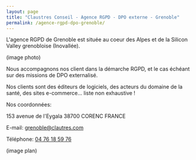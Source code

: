 ```yaml
---
layout: page
title: "Claustres Conseil - Agence RGPD - DPO externe - Grenoble"
permalink: /agence-rgpd-dpo-grenoble/
---
```

L'agence RGPD de Grenoble est située au coeur des Alpes et de la Silicon Valley grenobloise (Inovallée).

(image photo)

Nous accompagnons nos client dans la démarche RGPD, et le cas échéant sur des missions de DPO externalisé.

Nos clients sont des éditeurs de logiciels, des acteurs du domaine de la santé, des sites e-commerce... liste non exhaustive !

Nos coordonnées:

153 avenue de l'Eygala
38700 CORENC
FRANCE

E-mail: [grenoble@clautres.com](mailto:grenoble@claustres.com)

Téléphone: [04 76 18 59 76](tel:+33476185976)

(image plan)
